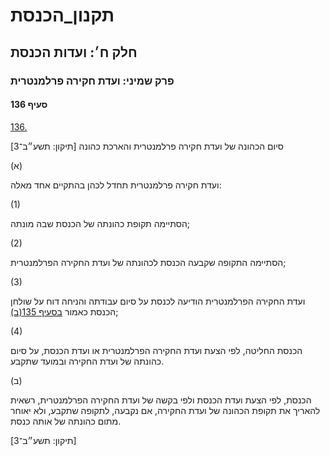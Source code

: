 # תקנון_הכנסת

## חלק ח׳: ועדות הכנסת

### פרק שמיני: ועדת חקירה פרלמנטרית

#### סעיף 136

[136.](https://he.wikisource.org/wiki/%D7%AA%D7%A7%D7%A0%D7%95%D7%9F_%D7%94%D7%9B%D7%A0%D7%A1%D7%AA#%D7%A1%D7%A2%D7%99%D7%A3_136)

סיום הכהונה של ועדת חקירה פרלמנטרית והארכת כהונה [תיקון: תשע״ב־3]

(א)

ועדת חקירה פרלמנטרית תחדל לכהן בהתקיים אחד מאלה:

(1)

הסתיימה תקופת כהונתה של הכנסת שבה מונתה;

(2)

הסתיימה התקופה שקבעה הכנסת לכהונתה של ועדת החקירה הפרלמנטרית;

(3)

ועדת החקירה הפרלמנטרית הודיעה לכנסת על סיום עבודתה והניחה דוח על שולחן הכנסת כאמור [בסעיף 135(ב)](https://he.wikisource.org/wiki/%D7%AA%D7%A7%D7%A0%D7%95%D7%9F_%D7%94%D7%9B%D7%A0%D7%A1%D7%AA#%D7%A1%D7%A2%D7%99%D7%A3_135);

(4)

הכנסת החליטה, לפי הצעת ועדת החקירה הפרלמנטרית או ועדת הכנסת, על סיום כהונתה של ועדת החקירה ובמועד שתקבע.

(ב)

הכנסת, לפי הצעת ועדת הכנסת ולפי בקשה של ועדת החקירה הפרלמנטרית, רשאית להאריך את תקופת הכהונה של ועדת החקירה, אם נקבעה, לתקופה שתקבע, ולא יאוחר מתום כהונתה של אותה כנסת.

[תיקון: תשע״ב־3]